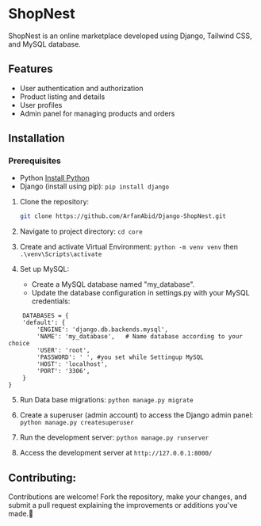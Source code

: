 # ShopNest 

ShopNest is an online marketplace developed using Django, Tailwind CSS, and MySQL database.


## Features

- User authentication and authorization
- Product listing and details
- User profiles
- Admin panel for managing products and orders

## Installation

### Prerequisites

- Python [Install Python](https://www.python.org/downloads/)
- Django (install using pip): `pip install django`

1. Clone the repository:

   ```bash
   git clone https://github.com/ArfanAbid/Django-ShopNest.git

2. Navigate to project directory:
    `cd core`
   
3. Create and activate Virtual Environment:
   `python -m venv venv` then
   `.\venv\Scripts\activate`
4. Set up MySQL:

   - Create a MySQL database named "my_database".
   - Update the database configuration in settings.py with your MySQL credentials:

```
    DATABASES = {
    'default': {
        'ENGINE': 'django.db.backends.mysql',
        'NAME': 'my_database',   # Name database according to your choice
        'USER': 'root',
        'PASSWORD': ' ', #you set while Settingup MySQL
        'HOST': 'localhost',
        'PORT': '3306',
    }
}

```

5. Run Data base migrations:
   `python manage.py migrate`

6. Create a superuser (admin account) to access the Django admin panel:
   `python manage.py createsuperuser`

7. Run the development server:
   `python manage.py runserver`

8. Access the development server at  `http://127.0.0.1:8000/`

## Contributing:

Contributions are welcome! Fork the repository, make your changes, and submit a pull request explaining the improvements or additions you've made.🤝